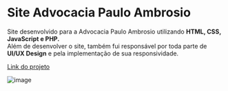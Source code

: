 <h1>Site Advocacia Paulo Ambrosio</h1>
<p>Site desenvolvido para a Advocacia Paulo Ambrosio utilizando <b>HTML, CSS, JavaScript e PHP.</b><br> 
Além de desenvolver o site, também fui responsável por toda parte de <b>UI/UX Design</b> e pela implementação de sua responsividade.

[Link do projeto](https://ambrosio99.github.io/AdvPAmbrosio/)

![image](https://github.com/user-attachments/assets/0027b81d-5376-41fc-948f-a01e1e447bef)
